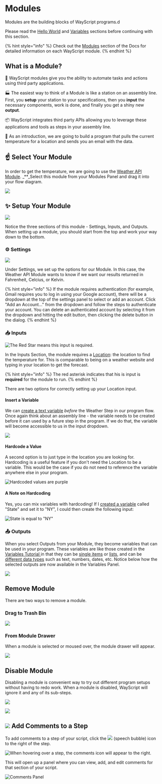 # Modules

Modules are the building blocks of WayScript programs.d

Please read the [Hello World](hello-world.md) and [Variables](variables.md) sections before continuing with this section.

{% hint style="info" %}
Check out the [Modules](../library/modules/) section of the Docs for detailed information on each WayScript module.
{% endhint %}

## What is a Module?

🤖 WayScript modules give you the ability to automate tasks and actions using third party applications.

🏭 The easiest way to think of a Module is like a station on an assembly line. First, you **setup** your station to your specifications, then you **input** the necessary components, work is done, and finally you get a shiny new **output**.

📦 WayScript integrates third party APIs allowing you to leverage these applications and tools as steps in your assembly line.

📧 As an introduction, we are going to build a program that pulls the current temperature for a location and sends you an email with the data.

## ☝ Select Your Module

In order to get the temperature, we are going to use the [Weather API Module](../library/modules/weather-api.md). _\*\*_Select this module from your Modules Panel and drag it into your flow diagram.

![](../.gitbook/assets/weather_drag.png)

## ✨ Setup Your Module

![](../.gitbook/assets/weather_location.png)

Notice the three sections of this module - Settings, Inputs, and Outputs. When setting up a module, you should start from the top and work your way down to the bottom.

### ⚙ Settings

![](../.gitbook/assets/weather_settings.png)

Under Settings, we set up the options for our Module. In this case, the Weather API Module wants to know if we want our results returned in Fahrenheit, Celcius, or Kelvin.

{% hint style="info" %}
If the module requires authentication \(for example, Gmail requires you to log in using your Google account\), there will be a dropdown at the top of the settings panel to select or add an account. Click "Add an Account..." from the dropdown and follow the steps to authenticate your account. You can delete an authenticated account by selecting it from the dropdown and hitting the edit button, then clicking the delete button in the dialog.
{% endhint %}

### 📥 Inputs

![The Red Star means this input is required.](../.gitbook/assets/weather_input.png)

In the Inputs Section, the module requires a [Location](../library/modules/weather-api.md#inputs): the location to find the temperature for. This is comparable to being on a weather website and typing in your location to get the forecast.

{% hint style="info" %}
The red asterisk indicates that his is input is **required** for the module to run.
{% endhint %}

There are two options for correctly setting up your Location input.

#### Insert a Variable

We can [create a text variable](variables.md) _before_ the Weather Step in our program flow. Once again think about an assembly line - the variable needs to be created before it can used by a future step in the program. If we do that, the variable will become accessible to us in the input dropdown.

![](../.gitbook/assets/weather_input_from_variables.png)

#### Hardcode a Value

A second option is to just type in the location you are looking for. Hardcoding is a useful feature if you don't need the Location to be a variable. This would be the case if you do not need to reference the variable anywhere else in your program.

![Hardcoded values are purple](../.gitbook/assets/weather_input_location.png)

#### A Note on Hardcoding

Yes, you can mix variables with hardcoding! If I [created a variable](variables.md) called "State" and set it to "NY", I could then create the following input:

![State is equal to &quot;NY&quot;](../.gitbook/assets/weather_hardcoding.png)

### 📤 Outputs

When you select Outputs from your Module, they become variables that can be used in your program. These variables are like those created in the [Variables Tutorial ](variables.md)in that they can be [single items](variables.md#single-item) or [lists](variables.md#lists), and can be [different data types](variables.md#variable-types) such as text, numbers, dates, etc. Notice below how the selected outputs are now available in the Variables Panel.

![](../.gitbook/assets/weather_outputs.png)

## Remove Module

There are two ways to remove a module.

### Drag to Trash Bin

![](../.gitbook/assets/module_trash.png)

### From Module Drawer

When a module is selected or moused over, the module drawer will appear.

![](../.gitbook/assets/module_drawer_new.png)

## Disable Module

Disabling a module is convenient way to try out different program setups without having to redo work. When a module is disabled, WayScript will ignore it and any of its sub-steps.

![](../.gitbook/assets/module_disable_new.png)

![](../.gitbook/assets/module_disables_new.png)

## ![](../.gitbook/assets/comment_open.png) Add Comments to a Step

To add comments to a step of your script, click the ![](../.gitbook/assets/comment.png) \(speech bubble\) icon to the right of the step.

![When hovering over a step, the comments icon will appear to the right.](../.gitbook/assets/module_comment_new.png)

This will open up a panel where you can view, add, and edit comments for that section of your script.

![Comments Panel](../.gitbook/assets/module_comment_added.png)

